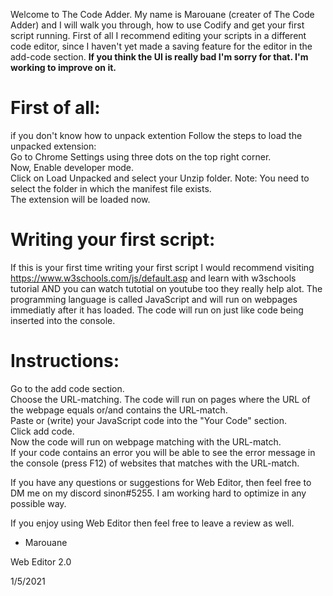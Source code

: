 Welcome to The Code Adder. My name is Marouane (creater of The Code Adder) and I will walk you through, how to use Codify and get your first script running. First of all I recommend editing your scripts in a different code editor, since I haven't yet made a saving feature for the editor in the add-code section. __If you think the UI is really bad I'm sorry for that. I'm working to improve on it.__

# **First of all:**
if you don't know how to unpack extention Follow the steps to load the unpacked extension:<br />
Go to Chrome Settings using three dots on the top right corner.<br />
Now, Enable developer mode.<br />
Click on Load Unpacked and select your Unzip folder. Note: You need to select the folder in which the manifest file exists.<br />
The extension will be loaded now.<br />

# **Writing your first script:**
If this is your first time writing your first script I would recommend visiting https://www.w3schools.com/js/default.asp and learn with w3schools tutorial AND you can watch tutotial on youtube too they really help alot. The programming language is called JavaScript and will run on webpages immediatly after it has loaded. The code will run on just like code being inserted into the console. 

# **Instructions:**
Go to the add code section.<br />
Choose the URL-matching. The code will run on pages where the URL of the webpage equals or/and contains the URL-match.<br />
Paste or (write) your JavaScript code into the "Your Code" section.<br />
Click add code.<br />
Now the code will run on webpage matching with the URL-match.<br />
If your code contains an error you will be able to see the error message in the console (press F12) of websites that matches with the URL-match.<br />

If you have any questions or suggestions for Web Editor, then feel free to DM me on my discord sinon#5255. I am working hard to optimize in any possible way. <br />

If you enjoy using Web Editor then feel free to leave a review as well. <br />

- Marouane

 

Web Editor 2.0

1/5/2021

